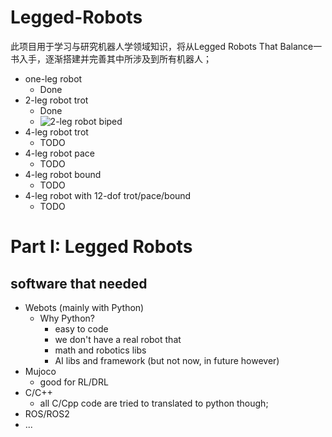 # Legged-Robots

此项目用于学习与研究机器人学领域知识，将从Legged Robots That Balance一书入手，逐渐搭建并完善其中所涉及到所有机器人；

- one-leg robot
  - Done
- 2-leg robot trot
  - Done
  - ![2-leg robot biped](images/2-leg-biped-robot/Biping-in-Three-Dimensions-2Leg.gif)
- 4-leg robot trot
  - TODO
- 4-leg robot pace
  - TODO
- 4-leg robot bound
  - TODO
- 4-leg robot with 12-dof trot/pace/bound
  - TODO

# Part I: Legged Robots

## software that needed
- Webots (mainly with Python)
  - Why Python?
    - easy to code
    - we don't have a real robot that
    - math and robotics libs
    - AI libs and framework (but not now, in future however)
- Mujoco
  - good for RL/DRL
- C/C++
  - all C/Cpp code are tried to translated to python though;
- ROS/ROS2
- ...